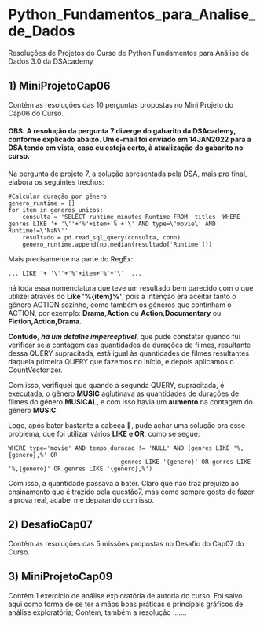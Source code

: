 ﻿# Python_Fundamentos_para_Analise_de_Dados
Resoluções de Projetos do Curso de Python Fundamentos para Análise de Dados 3.0 da DSAcademy

## 1) MiniProjetoCap06
 Contém as resoluções das 10 perguntas propostas no Mini Projeto do Cap06 do Curso.
 
#### OBS: A resolução da pergunta 7 diverge do gabarito da DSAcademy, conforme explicado abaixo. Um e-mail foi enviado em 14JAN2022 para a DSA tendo em vista, caso eu esteja certo, à atualização do gabarito no curso.

Na pergunta de projeto 7, a solução apresentada pela DSA, mais pro final, elabora os seguintes trechos:
```
#Calcular duração por gênero
genero_runtime = []
for item in generos_unicos:
    consulta = 'SELECT runtime_minutes Runtime FROM  titles  WHERE genres LIKE '+ '\''+'%'+item+'%'+'\' AND type=\'movie\' AND Runtime!=\'NaN\''
    resultado = pd.read_sql_query(consulta, conn)
    genero_runtime.append(np.median(resultado['Runtime']))
```
Mais precisamente na parte do RegEx: 
```
... LIKE '+ '\''+'%'+item+'%'+'\'  ...
```
há toda essa nomenclatura que teve um resultado bem parecido com o que utilizei através do **Like '%{item}%'**, pois a intenção era aceitar tanto o gênero ACTION sozinho, como também os gêneros que continham o ACTION, por exemplo: **Drama,Action** ou **Action,Documentary** ou **Fiction,Action,Drama**.

**Contudo**, ***há um detalhe imperceptível***, que pude constatar quando fui verificar se a contagem das quantidades de durações de filmes, resultante dessa QUERY supracitada, está igual às quantidades de filmes resultantes daquela primeira QUERY que fazemos no início, e depois aplicamos o CountVectorizer.

Com isso, verifiquei que quando a segunda QUERY, supracitada, é executada, o gênero **MUSIC** aglutinava as quantidades de durações de filmes do gênero **MUSICAL**, e com isso havia um **aumento** na contagem do gênero **MUSIC**.

Logo, após bater bastante a cabeça :exploding_head:, pude achar uma solução pra esse problema, que foi utilizar vários **LIKE e OR**, como se segue:
```
WHERE type='movie' AND tempo_duracao != 'NULL' AND (genres LIKE '%,{genero},%' OR
                                genres LIKE '{genero}' OR genres LIKE '%,{genero}' OR genres LIKE '{genero},%')
```
Com isso, a quantidade passava a bater.
Claro que não traz prejuízo ao ensinamento que é trazido pela questão7, mas como sempre gosto de fazer a prova real, acabei me deparando com isso.

## 2) DesafioCap07
Contém as resoluções das 5 missões propostas no Desafio do Cap07 do Curso.

## 3) MiniProjetoCap09
Contém 1 exercício de análise exploratória de autoria do curso. Foi salvo aqui como forma de se ter a mãos boas práticas e principais gráficos de análise exploratória;
Contém, também a resolução .......
